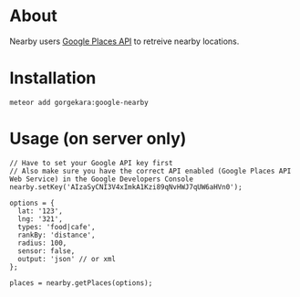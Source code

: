 # About
Nearby users [Google Places API](https://developers.google.com/maps/documentation/javascript/places) to retreive nearby locations.

# Installation
```
meteor add gorgekara:google-nearby
```

# Usage (on server only)

```
// Have to set your Google API key first
// Also make sure you have the correct API enabled (Google Places API Web Service) in the Google Developers Console
nearby.setKey('AIzaSyCNI3V4xImkA1Kzi89qNvHWJ7qUW6aHVn0');

options = {
  lat: '123',
  lng: '321',
  types: 'food|cafe',
  rankBy: 'distance',
  radius: 100,
  sensor: false,
  output: 'json' // or xml
};

places = nearby.getPlaces(options);
```